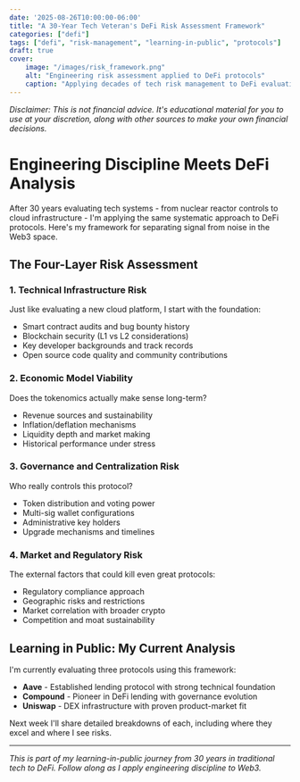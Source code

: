 ```yaml
---
date: '2025-08-26T10:00:00-06:00'
title: "A 30-Year Tech Veteran's DeFi Risk Assessment Framework"
categories: ["defi"]
tags: ["defi", "risk-management", "learning-in-public", "protocols"]
draft: true
cover:
    image: "/images/risk_framework.png"
    alt: "Engineering risk assessment applied to DeFi protocols"
    caption: "Applying decades of tech risk management to DeFi evaluation"
---
```


_Disclaimer: This is not financial advice. It's educational material for you to use at your discretion, along with other sources to make your own financial decisions._

# Engineering Discipline Meets DeFi Analysis

After 30 years evaluating tech systems - from nuclear reactor controls to cloud infrastructure - I'm applying the same systematic approach to DeFi protocols. Here's my framework for separating signal from noise in the Web3 space.

## The Four-Layer Risk Assessment

### 1. Technical Infrastructure Risk
Just like evaluating a new cloud platform, I start with the foundation:
- Smart contract audits and bug bounty history
- Blockchain security (L1 vs L2 considerations)
- Key developer backgrounds and track records
- Open source code quality and community contributions

### 2. Economic Model Viability
Does the tokenomics actually make sense long-term?
- Revenue sources and sustainability
- Inflation/deflation mechanisms
- Liquidity depth and market making
- Historical performance under stress

### 3. Governance and Centralization Risk
Who really controls this protocol?
- Token distribution and voting power
- Multi-sig wallet configurations  
- Administrative key holders
- Upgrade mechanisms and timelines

### 4. Market and Regulatory Risk
The external factors that could kill even great protocols:
- Regulatory compliance approach
- Geographic risks and restrictions
- Market correlation with broader crypto
- Competition and moat sustainability

## Learning in Public: My Current Analysis

I'm currently evaluating three protocols using this framework:
- **Aave** - Established lending protocol with strong technical foundation
- **Compound** - Pioneer in DeFi lending with governance evolution
- **Uniswap** - DEX infrastructure with proven product-market fit

Next week I'll share detailed breakdowns of each, including where they excel and where I see risks.

---

*This is part of my learning-in-public journey from 30 years in traditional tech to DeFi. Follow along as I apply engineering discipline to Web3.*